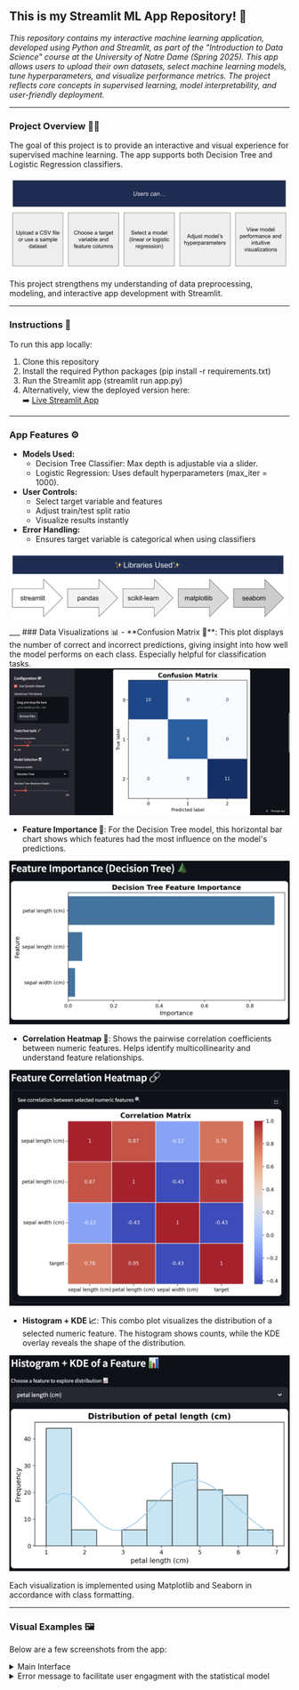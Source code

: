## This is my Streamlit ML App Repository! 🤖
<em>This repository contains my interactive machine learning application, developed using Python and Streamlit, as part of the "Introduction to Data Science" course at the University of Notre Dame (Spring 2025). This app allows users to upload their own datasets, select machine learning models, tune hyperparameters, and visualize performance metrics. The project reflects core concepts in supervised learning, model interpretability, and user-friendly deployment.</em>
___
### Project Overview 🧑🏻
The goal of this project is to provide an interactive and visual experience for supervised machine learning. The app supports both Decision Tree and Logistic Regression classifiers. 

<img src="https://github.com/marceloguzmanaguirre/GUZMANAGUIRRE-Data-Science-Portfolio/blob/main/MLStreamlitApp/1.png"/>

This project strengthens my understanding of data preprocessing, modeling, and interactive app development with Streamlit.

___
### Instructions 🧭
To run this app locally:

1. Clone this repository
2. Install the required Python packages (pip install -r requirements.txt)
3. Run the Streamlit app (streamlit run app.py)
4. Alternatively, view the deployed version here:  
➡️ [Live Streamlit App](https://guzmanaguirre-data-science-portfolio-egpxyvdq5txsrvalakeby2.streamlit.app/)
___
### App Features ⚙️
- **Models Used:**
  - Decision Tree Classifier: Max depth is adjustable via a slider.
  - Logistic Regression: Uses default hyperparameters (max_iter = 1000).
- **User Controls:**
  - Select target variable and features
  - Adjust train/test split ratio
  - Visualize results instantly
- **Error Handling:**
  - Ensures target variable is categorical when using classifiers
 
<img src="https://github.com/marceloguzmanaguirre/GUZMANAGUIRRE-Data-Science-Portfolio/blob/main/MLStreamlitApp/2.png"/>
___
### Data Visualizations 📊
- **Confusion Matrix 🧮**: This plot displays the number of correct and incorrect predictions, giving insight into how well the model performs on each class. Especially helpful for classification tasks.
<img src="https://github.com/marceloguzmanaguirre/GUZMANAGUIRRE-Data-Science-Portfolio/blob/main/MLStreamlitApp/3.png"/>

- **Feature Importance 🌲**: For the Decision Tree model, this horizontal bar chart shows which features had the most influence on the model's predictions.
<img src="https://github.com/marceloguzmanaguirre/GUZMANAGUIRRE-Data-Science-Portfolio/blob/main/MLStreamlitApp/4.png"/>

- **Correlation Heatmap 🔗**: Shows the pairwise correlation coefficients between numeric features. Helps identify multicollinearity and understand feature relationships.
<img src="https://github.com/marceloguzmanaguirre/GUZMANAGUIRRE-Data-Science-Portfolio/blob/main/MLStreamlitApp/5.png"/>

- **Histogram + KDE 📈**: This combo plot visualizes the distribution of a selected numeric feature. The histogram shows counts, while the KDE overlay reveals the shape of the distribution.
<img src="https://github.com/marceloguzmanaguirre/GUZMANAGUIRRE-Data-Science-Portfolio/blob/main/MLStreamlitApp/6.png"/>

Each visualization is implemented using Matplotlib and Seaborn in accordance with class formatting.

___
### Visual Examples 🖼️
Below are a few screenshots from the app:

<details><summary>Main Interface</summary>
<img src="https://github.com/marceloguzmanaguirre/GUZMANAGUIRRE-Data-Science-Portfolio/blob/main/MLStreamlitApp/7.png"/>
</details>

<details><summary>Error message to facilitate user engagment with the statistical model</summary>
<img src="https://github.com/marceloguzmanaguirre/GUZMANAGUIRRE-Data-Science-Portfolio/blob/main/MLStreamlitApp/8.png"/>
</details>

